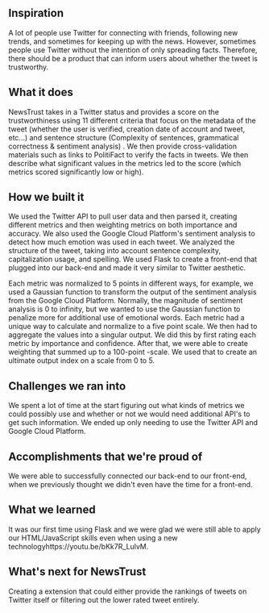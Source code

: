 ## Inspiration
A lot of people use Twitter for connecting with friends, following new trends, and sometimes for keeping up with the news. However, sometimes people use Twitter without the intention of only spreading facts. Therefore, there should be a product that can inform users about whether the tweet is trustworthy. 

## What it does
NewsTrust takes in a Twitter status and provides a score on the trustworthiness using 11 different criteria that focus on the metadata of the tweet (whether the user is verified, creation date of account and tweet, etc...) and sentence structure (Complexity of sentences, grammatical correctness  & sentiment analysis) . We then provide cross-validation materials such as links to PolitiFact to verify the facts in tweets. We then describe what significant values in the metrics led to the score (which metrics scored significantly low or high). 


## How we built it

We used the Twitter API to pull user data and then parsed it, creating different metrics and then weighting metrics on both importance and accuracy. We also used the Google Cloud Platform's sentiment analysis to detect how much emotion was used in each tweet. We analyzed the structure of the tweet, taking into account sentence complexity, capitalization usage, and spelling.  We used Flask to create a front-end that plugged into our back-end and made it very similar to Twitter aesthetic. 

Each metric was normalized to 5 points in different ways, for example, we used a Gaussian function to transform the output of the sentiment analysis from the Google Cloud Platform. Normally, the magnitude of sentiment analysis is 0 to infinity, but we wanted to use the Gaussian function to penalize more for additional use of emotional words. Each metric had a unique way to calculate and normalize to a five point scale. We then had to aggregate the values into a singular output. We did this by first rating each metric by importance and confidence. After that, we were able to create weighting that summed up to a 100-point -scale. We used that to create an ultimate output index on a scale from 0 to 5. 


## Challenges we ran into
We spent a lot of time at the start figuring out what kinds of metrics we could possibly use and whether or not we would need additional API's to get such information. We ended up only needing to use the Twitter API and Google Cloud Platform. 

## Accomplishments that we're proud of
We were able to successfully connected our back-end to our front-end, when we previously thought we didn't even have the time for a front-end. 

## What we learned
It was our first time using Flask and we were glad we were still able to apply our HTML/JavaScript skills even when using a new technologyhttps://youtu.be/bKk7R_LulvM. 

## What's next for NewsTrust
Creating a extension that could either provide the rankings of tweets on Twitter itself or filtering out the lower rated tweet entirely. 